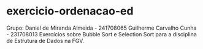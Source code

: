 # exercicio-ordenacao-ed
Grupo:
Daniel de Miranda Almeida - 241708065
Guilherme Carvalho Cunha - 231708013
Exercícios sobre Bubble Sort e Selection Sort para a disciplina de Estrutura de Dados na FGV.
